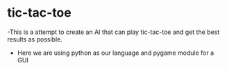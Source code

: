 # tic-tac-toe
-This is a attempt to create an AI that can play tic-tac-toe and get the best results as possible.
- Here we are using python as our language and pygame module for a GUI

